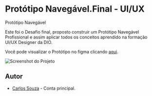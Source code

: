 # Protótipo Navegável.Final - UI/UX

Protótipo Navegável

Este foi o Desafio final, proposto construir um Protótipo Navegável Profissional e assim aplicar todos os conceitos aprendido na formação UI/UX Designer da DIO.

Você pode visualizar o Protótipo no figma clicando [aqui](https://www.figma.com/file/MopP87o7HMqZdycQmaFS5i/Prototipo?type=design&node-id=1%3A9&mode=design&t=ajw9OWx1q5Usn9A0-1).

![Screenshot do Projeto](https://imgur.com/M62vFVd.png)

## Autor

- [Carlos Souza](https://github.com/JCarlos163) - Conta principal.
